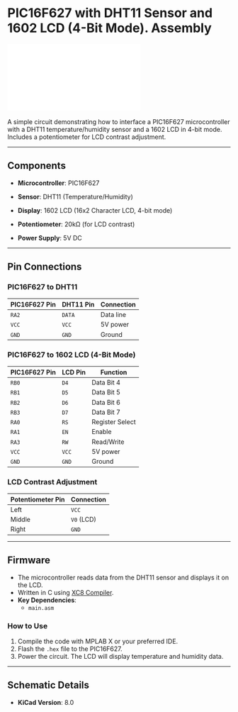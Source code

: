 # PIC16F627 with DHT11 Sensor and 1602 LCD (4-Bit Mode). Assembly

![Circuit Schematic](PIC16F627_LCD_DHT11.pdf) 

A simple circuit demonstrating how to interface a PIC16F627 microcontroller with a DHT11 temperature/humidity sensor and a 1602 LCD in 4-bit mode. Includes a potentiometer for LCD contrast adjustment.

---

## Components
- **Microcontroller**: PIC16F627
- **Sensor**: DHT11 (Temperature/Humidity)
- **Display**: 1602 LCD (16x2 Character LCD, 4-bit mode)
- **Potentiometer**: 20kΩ (for LCD contrast)

- **Power Supply**: 5V DC

---

## Pin Connections
### PIC16F627 to DHT11
| PIC16F627 Pin | DHT11 Pin | Connection      |
|---------------|-----------|-----------------|
| `RA2`         | `DATA`    | Data line       |
| `VCC`         | `VCC`     | 5V power        |
| `GND`         | `GND`     | Ground          |

### PIC16F627 to 1602 LCD (4-Bit Mode)
| PIC16F627 Pin | LCD Pin | Function        |
|---------------|---------|-----------------|
| `RB0`         | `D4`    | Data Bit 4      |
| `RB1`         | `D5`    | Data Bit 5      |
| `RB2`         | `D6`    | Data Bit 6      |
| `RB3`         | `D7`    | Data Bit 7      |
| `RA0`         | `RS`    | Register Select |
| `RA1`         | `EN`    | Enable          |
| `RA3`         | `RW`    | Read/Write      |
| `VCC`         | `VCC`   | 5V power        |
| `GND`         | `GND`   | Ground          |

### LCD Contrast Adjustment
| Potentiometer Pin | Connection |
|-------------------|------------|
| Left              | `VCC`      |
| Middle            | `V0` (LCD) |
| Right             | `GND`      |

---

## Firmware
- The microcontroller reads data from the DHT11 sensor and displays it on the LCD.
- Written in C using [XC8 Compiler](https://www.microchip.com/mplab/compilers).
- **Key Dependencies**:
  - `main.asm`

### How to Use
1. Compile the code with MPLAB X or your preferred IDE.
2. Flash the `.hex` file to the PIC16F627.
3. Power the circuit. The LCD will display temperature and humidity data.

---

## Schematic Details
- **KiCad Version**: 8.0


